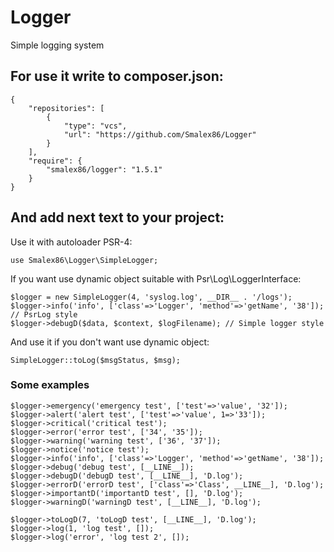 # Logger
Simple logging system

## For use it write to composer.json: ##

```
{
    "repositories": [
        {
            "type": "vcs",
            "url": "https://github.com/Smalex86/Logger"
        }
    ],
    "require": {
        "smalex86/logger": "1.5.1"
    }
}
```

## And add next text to your project: ##

Use it with autoloader PSR-4:
```
use Smalex86\Logger\SimpleLogger;
```
If you want use dynamic object suitable with Psr\Log\LoggerInterface:
```
$logger = new SimpleLogger(4, 'syslog.log', __DIR__ . '/logs');
$logger->info('info', ['class'=>'Logger', 'method'=>'getName', '38']); // PsrLog style
$logger->debugD($data, $context, $logFilename); // Simple logger style
```
And use it if you don't want use dynamic object:
```
SimpleLogger::toLog($msgStatus, $msg);
```

### Some examples ###
```
$logger->emergency('emergency test', ['test'=>'value', '32']);
$logger->alert('alert test', ['test'=>'value', 1=>'33']);
$logger->critical('critical test');
$logger->error('error test', ['34', '35']);
$logger->warning('warning test', ['36', '37']);
$logger->notice('notice test');
$logger->info('info', ['class'=>'Logger', 'method'=>'getName', '38']);
$logger->debug('debug test', [__LINE__]);
$logger->debugD('debugD test', [__LINE__], 'D.log');
$logger->errorD('errorD test', ['class'=>'Class', __LINE__], 'D.log');
$logger->importantD('importantD test', [], 'D.log');
$logger->warningD('warningD test', [__LINE__], 'D.log');

$logger->toLogD(7, 'toLogD test', [__LINE__], 'D.log');
$logger->log(1, 'log test', []);
$logger->log('error', 'log test 2', []);
```
